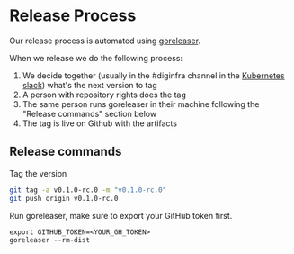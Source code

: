 # Release Process

Our release process is automated using [goreleaser](https://github.com/goreleaser/goreleaser).

When we release we do the following process:

1. We decide together (usually in the #diginfra channel in the [Kubernetes slack](https://kubernetes.slack.com)) what's the next version to tag
2. A person with repository rights does the tag
3. The same person runs goreleaser in their machine following the "Release commands" section below
4. The tag is live on Github with the artifacts

## Release commands

Tag the version

```bash
git tag -a v0.1.0-rc.0 -m "v0.1.0-rc.0"
git push origin v0.1.0-rc.0
```

Run goreleaser, make sure to export your GitHub token first.

```
export GITHUB_TOKEN=<YOUR_GH_TOKEN>
goreleaser --rm-dist
```


